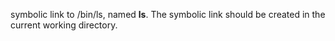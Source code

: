  symbolic link to /bin/ls, named __ls__. The symbolic link should be created in the current working directory. 
